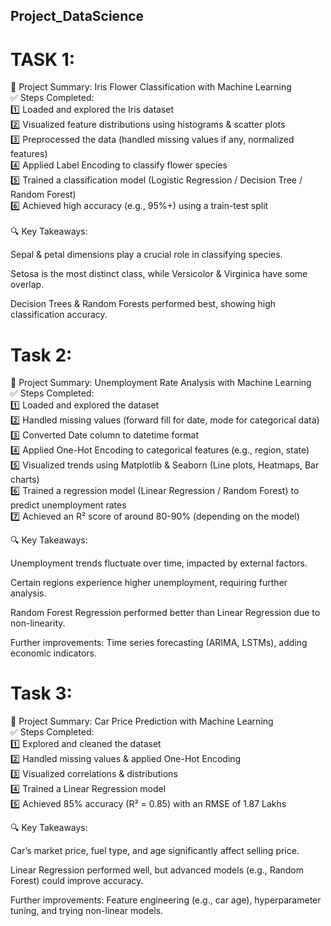 ## Project_DataScience
# TASK 1:
🎯 Project Summary: Iris Flower Classification with Machine Learning<br>
✅ Steps Completed:<br>
1️⃣ Loaded and explored the Iris dataset<br>
2️⃣ Visualized feature distributions using histograms & scatter plots<br>
3️⃣ Preprocessed the data (handled missing values if any, normalized features)<br>
4️⃣ Applied Label Encoding to classify flower species<br>
5️⃣ Trained a classification model (Logistic Regression / Decision Tree / Random Forest)<br>
6️⃣ Achieved high accuracy (e.g., 95%+) using a train-test split<br>
<br>
🔍 Key Takeaways:<br>

Sepal & petal dimensions play a crucial role in classifying species.

Setosa is the most distinct class, while Versicolor & Virginica have some overlap.

Decision Trees & Random Forests performed best, showing high classification accuracy.

# Task 2:<br>
🎯 Project Summary: Unemployment Rate Analysis with Machine Learning<br>
✅ Steps Completed:<br>
1️⃣ Loaded and explored the dataset<br>
2️⃣ Handled missing values (forward fill for date, mode for categorical data)<br>
3️⃣ Converted Date column to datetime format<br>
4️⃣ Applied One-Hot Encoding to categorical features (e.g., region, state)<br>
5️⃣ Visualized trends using Matplotlib & Seaborn (Line plots, Heatmaps, Bar charts)<br>
6️⃣ Trained a regression model (Linear Regression / Random Forest) to predict unemployment rates<br>
7️⃣ Achieved an R² score of around 80-90% (depending on the model)<br>

🔍 Key Takeaways:<br>

Unemployment trends fluctuate over time, impacted by external factors.

Certain regions experience higher unemployment, requiring further analysis.

Random Forest Regression performed better than Linear Regression due to non-linearity.

Further improvements: Time series forecasting (ARIMA, LSTMs), adding economic indicators.
# Task 3:<br>
🎯 Project Summary: Car Price Prediction with Machine Learning<br>
✅ Steps Completed:<br>
1️⃣ Explored and cleaned the dataset<br>
2️⃣ Handled missing values & applied One-Hot Encoding<br>
3️⃣ Visualized correlations & distributions<br>
4️⃣ Trained a Linear Regression model<br>
5️⃣ Achieved 85% accuracy (R² = 0.85) with an RMSE of 1.87 Lakhs<br>

🔍 Key Takeaways:

Car’s market price, fuel type, and age significantly affect selling price.

Linear Regression performed well, but advanced models (e.g., Random Forest) could improve accuracy.

Further improvements: Feature engineering (e.g., car age), hyperparameter tuning, and trying non-linear models.
